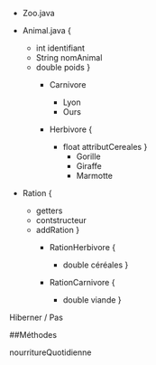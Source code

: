 * Zoo.java

* Animal.java
{
  * int identifiant
  * String nomAnimal
  * double poids
}
    * Carnivore
        * Lyon
        * Ours

    * Herbivore
    {
      * float attributCereales
    }
        * Gorille
        * Giraffe
        * Marmotte


* Ration
{
  * getters
  * contstructeur
  * addRation
}
    * RationHerbivore
    {
      * double céréales
    }

    * RationCarnivore
    {
      * double viande
    }


Hiberner / Pas


##Méthodes

nourritureQuotidienne
